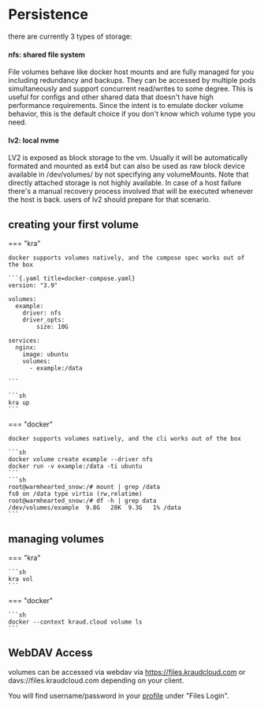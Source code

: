 # Persistence

there are currently 3 types of storage:

#### nfs: shared file system

File volumes behave like docker host mounts and are fully managed for you including redundancy and backups.
They can be accessed by multiple pods simultaneously and support concurrent read/writes to some degree.
This is useful for configs and other shared data that doesn't have high performance requirements.
Since the intent is to emulate docker volume behavior, this is the default choice if you don't know which volume type you need.

#### lv2: local nvme

LV2 is exposed as block storage to the vm.
Usually it will be automatically formated and mounted as ext4 but can also be used as raw block device available in /dev/volumes/ by not specifying any volumeMounts.
Note that directly attached storage is not highly available. In case of a host failure there's a manual recovery process involved that
will be executed whenever the host is back. users of lv2 should prepare for that scenario.



## creating your first volume

=== "kra"

    docker supports volumes natively, and the compose spec works out of the box

    ```{.yaml title=docker-compose.yaml}
    version: "3.9"

    volumes:
      example:
        driver: nfs
        driver_opts:
            size: 10G
    
    services:
      nginx:
        image: ubuntu
        volumes:
          - example:/data

    ```

    ```sh
    kra up
    ```


=== "docker"

    docker supports volumes natively, and the cli works out of the box

    ```sh
    docker volume create example --driver nfs
    docker run -v example:/data -ti ubuntu
    ```
    ```sh
    root@warmhearted_snow:/# mount | grep /data
    fs0 on /data type virtio (rw,relatime)
    root@warmhearted_snow:/# df -h | grep data
    /dev/volumes/example  9.8G   28K  9.3G   1% /data
    ```

## managing volumes

=== "kra"

    ```sh
    kra vol
    ```

=== "docker"

    ```sh
    docker --context kraud.cloud volume ls
    ```



## WebDAV Access

volumes can be accessed via webdav via https://files.kraudcloud.com or davs://files.kraudcloud.com depending on your client.

You will find username/password in your [profile](https://kraudcloud.com/profile) under "Files Login".





